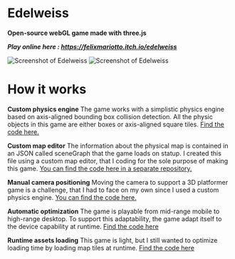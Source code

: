 # Edelweiss
**Open-source webGL game made with three.js**

***Play online here : https://felixmariotto.itch.io/edelweiss***

![Screenshot of Edelweiss](https://edelweiss-game.s3.eu-west-3.amazonaws.com/assets/teaser1.gif)
![Screenshot of Edelweiss](https://edelweiss-game.s3.eu-west-3.amazonaws.com/assets/teaser2.gif)


# How it works

**Custom physics engine**
The game works with a simplistic physics engine based on axis-aligned bounding box collision detection. All the physic objects in this game are either boxes or axis-aligned square tiles. [Find the code here.]()

**Custom map editor**
The information about the physical map is contained in an JSON called sceneGraph that the game loads on statup. I created this file using a custom map editor, that I coding for the sole purpose of making this game. [You can find the code here in a separate repository.]()

**Manual camera positioning**
Moving the camera to support a 3D platformer game is a challenge, that I had to face on my own since I used a custom physics engine. [You can find the code here.]()

**Automatic optimization**
The game is playable from mid-range mobile to high-range desktop. To support this adaptability, the game adapt itself to the device capability at runtime. [Find the code here]()

**Runtime assets loading**
This game is light, but I still wanted to optimize loading time by loading map tiles at runtime. [Find the code here]()
